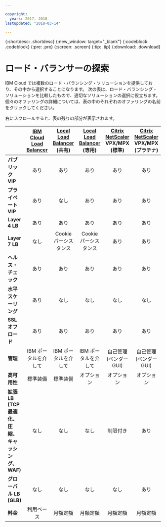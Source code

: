 ```yaml
---

copyright:
  years: 2017, 2018
lastupdated: "2018-03-14"

---
```


{:shortdesc: .shortdesc}
{:new_window: target="_blank"}
{:codeblock: .codeblock}
{:pre: .pre}
{:screen: .screen}
{:tip: .tip}
{:download: .download}

# ロード・バランサーの探索

IBM Cloud では複数のロード・バランシング・ソリューションを提供しており、その中から選択することになります。 次の表は、ロード・バランシング・ソリューションを比較したもので、適切なソリューションの選択に役立ちます。 個々のオファリングの詳細については、表の中のそれぞれのオファリングの名前をクリックしてください。 

右にスクロールすると、表の残りの部分が表示されます。


|        | [IBM Cloud Load Balancer](https://console.bluemix.net/docs/infrastructure/loadbalancer-service/getting-started.html#getting-started)| [Local Load Balancer](https://console.bluemix.net/docs/infrastructure/local-load-balancer/getting-started.html#getting-started) (共有)| [Local Load Balancer](https://console.stage1.bluemix.net/docs/infrastructure/local-load-balancer/getting-started.html#getting-started) (専用)| [Citrix NetScaler](https://console.bluemix.net/docs/infrastructure/citrix-netscaler-vpx/getting-started.html#getting-started-with-citrix-netscaler) VPX/MPX (標準)| [Citrix NetScaler](https://console.bluemix.net/docs/infrastructure/citrix-netscaler-vpx/getting-started.html#getting-started-with-citrix-netscaler) VPX/MPX (プラチナ) |
|------- | :------: | :------: | :------: | :------: | :------: |
|**パブリック VIP**|あり|あり|あり|あり|あり |
|**プライベート VIP**|あり|なし|あり|あり|あり |
|**Layer 4 LB**|あり|あり|あり|あり|あり |
|**Layer 7 LB**|なし|Cookie パーシスタンス|Cookie パーシスタンス|あり|あり |
|**ヘルス・チェック**|あり|あり|あり|あり|あり |
|**水平スケーリング**|あり|なし|なし|なし|なし|
|**SSL オフロード**|あり|あり|あり|あり|あり |
|**管理**|IBM ポータルを介して|IBM ポータルを介して|IBM ポータルを介して|自己管理 (ベンダー GUI)|自己管理 (ベンダー GUI) |
|**高可用性**|標準装備|標準装備|オプション|オプション|オプション |
|**拡張 LB (TCP 最適化、圧縮、キャッシング、WAF)**|なし|なし|なし|制限付き|あり |
|**グローバル LB (GLB)**|なし|なし|なし|なし|あり |
|**料金**|利用ベース|月額定額|月額定額|月額定額|月額定額 |
